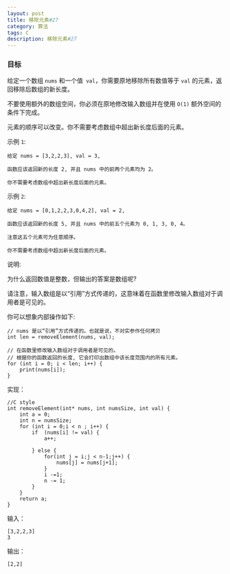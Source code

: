 ```yaml
---
layout: post
title: 移除元素#27
category: 算法
tags: C
description: 移除元素#27
--- 
```

### 目标
给定一个数组 `nums` 和一个值` val`，你需要原地移除所有数值等于 `val` 的元素，返回移除后数组的新长度。

不要使用额外的数组空间，你必须在原地修改输入数组并在使用 `O(1)` 额外空间的条件下完成。

元素的顺序可以改变。你不需要考虑数组中超出新长度后面的元素。

示例 `1`:

	给定 nums = [3,2,2,3], val = 3,

	函数应该返回新的长度 2, 并且 nums 中的前两个元素均为 2。

	你不需要考虑数组中超出新长度后面的元素。
	
示例 `2`:

	给定 nums = [0,1,2,2,3,0,4,2], val = 2,

	函数应该返回新的长度 5, 并且 nums 中的前五个元素为 0, 1, 3, 0, 4。

	注意这五个元素可为任意顺序。

	你不需要考虑数组中超出新长度后面的元素。
	
说明:

为什么返回数值是整数，但输出的答案是数组呢?

请注意，输入数组是以“引用”方式传递的，这意味着在函数里修改输入数组对于调用者是可见的。

你可以想象内部操作如下:

	// nums 是以“引用”方式传递的。也就是说，不对实参作任何拷贝
	int len = removeElement(nums, val);
	
	// 在函数里修改输入数组对于调用者是可见的。
	// 根据你的函数返回的长度, 它会打印出数组中该长度范围内的所有元素。
	for (int i = 0; i < len; i++) {
	    print(nums[i]);
	}

实现：

	//C style
	int removeElement(int* nums, int numsSize, int val) {
	    int a = 0;
	    int n = numsSize;
	    for (int i = 0;i < n ; i++) {
	        if  (nums[i] != val) {
	            a++;
	            
	        } else {
	            for(int j = i;j < n-1;j++) {
	                nums[j] = nums[j+1];
	            }
	            i -=1;
	            n -= 1;
	        }
	    }
	    return a;
	}

输入：
	
	[3,2,2,3]
	3

输出：

	[2,2]
